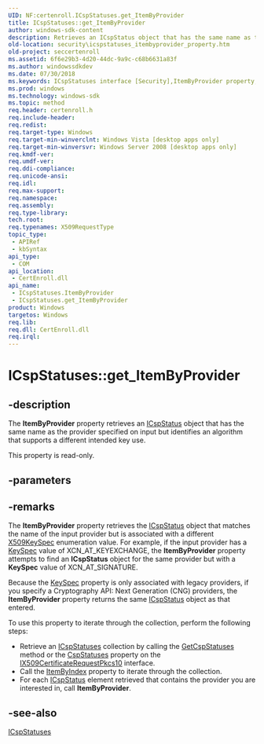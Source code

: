 ```yaml
---
UID: NF:certenroll.ICspStatuses.get_ItemByProvider
title: ICspStatuses::get_ItemByProvider
author: windows-sdk-content
description: Retrieves an ICspStatus object that has the same name as the provider specified on input but identifies an algorithm that supports a different intended key use.
old-location: security\icspstatuses_itembyprovider_property.htm
old-project: seccertenroll
ms.assetid: 6f6e29b3-4d20-44dc-9a9c-c68b6631a83f
ms.author: windowssdkdev
ms.date: 07/30/2018
ms.keywords: ICspStatuses interface [Security],ItemByProvider property, ICspStatuses.ItemByProvider, ICspStatuses.get_ItemByProvider, ICspStatuses::ItemByProvider, ICspStatuses::get_ItemByProvider, ItemByProvider property [Security], ItemByProvider property [Security],ICspStatuses interface, certenroll/ICspStatuses::ItemByProvider, certenroll/ICspStatuses::get_ItemByProvider, get_ItemByProvider, security.icspstatuses_itembyprovider_property
ms.prod: windows
ms.technology: windows-sdk
ms.topic: method
req.header: certenroll.h
req.include-header: 
req.redist: 
req.target-type: Windows
req.target-min-winverclnt: Windows Vista [desktop apps only]
req.target-min-winversvr: Windows Server 2008 [desktop apps only]
req.kmdf-ver: 
req.umdf-ver: 
req.ddi-compliance: 
req.unicode-ansi: 
req.idl: 
req.max-support: 
req.namespace: 
req.assembly: 
req.type-library: 
tech.root: 
req.typenames: X509RequestType
topic_type:
 - APIRef
 - kbSyntax
api_type:
 - COM
api_location:
 - CertEnroll.dll
api_name:
 - ICspStatuses.ItemByProvider
 - ICspStatuses.get_ItemByProvider
product: Windows
targetos: Windows
req.lib: 
req.dll: CertEnroll.dll
req.irql: 
---
```


# ICspStatuses::get_ItemByProvider


## -description


The <b>ItemByProvider</b>  property retrieves an <a href="https://msdn.microsoft.com/en-us/library/Aa376760(v=VS.85).aspx">ICspStatus</a> object that has the same name as the  provider specified on input but identifies an algorithm that supports a different intended key use.

This property is read-only.


## -parameters


## -remarks



The <b>ItemByProvider</b>  property retrieves the <a href="https://msdn.microsoft.com/en-us/library/Aa376760(v=VS.85).aspx">ICspStatus</a> object that matches the name of the input provider but is associated with a different <a href="https://msdn.microsoft.com/en-us/library/Aa379409(v=VS.85).aspx">X509KeySpec</a> enumeration value. For example, if the input provider has a <a href="https://msdn.microsoft.com/en-us/library/Aa376751(v=VS.85).aspx">KeySpec</a> value of XCN_AT_KEYEXCHANGE, the <b>ItemByProvider</b> property attempts to find an <b>ICspStatus</b> object for the same provider but with a <b>KeySpec</b> value of XCN_AT_SIGNATURE.

Because the <a href="https://msdn.microsoft.com/en-us/library/Aa376751(v=VS.85).aspx">KeySpec</a> property is only associated with legacy providers, if you specify a Cryptography API: Next Generation (CNG) providers, the <b>ItemByProvider</b>  property returns the same <a href="https://msdn.microsoft.com/en-us/library/Aa376760(v=VS.85).aspx">ICspStatus</a> object as that entered.

To use this property to iterate through the collection, perform the following steps:<ul>
<li>Retrieve an <a href="https://msdn.microsoft.com/en-us/library/Aa376761(v=VS.85).aspx">ICspStatuses</a> collection by calling the <a href="https://msdn.microsoft.com/en-us/library/Aa965815(v=VS.85).aspx">GetCspStatuses</a> method or the <a href="https://msdn.microsoft.com/en-us/library/Aa377517(v=VS.85).aspx">CspStatuses</a> property on the <a href="https://msdn.microsoft.com/en-us/library/Aa377505(v=VS.85).aspx">IX509CertificateRequestPkcs10</a> interface.</li>
<li>Call the <a href="https://msdn.microsoft.com/41ccbe27-165d-42d1-95b4-0b96565818aa">ItemByIndex</a> property to iterate through the collection.</li>
<li>For each <a href="https://msdn.microsoft.com/en-us/library/Aa376760(v=VS.85).aspx">ICspStatus</a> element retrieved that contains the provider you are interested in, call <b>ItemByProvider</b>.</li>
</ul>





## -see-also




<a href="https://msdn.microsoft.com/en-us/library/Aa376761(v=VS.85).aspx">ICspStatuses</a>
 

 

